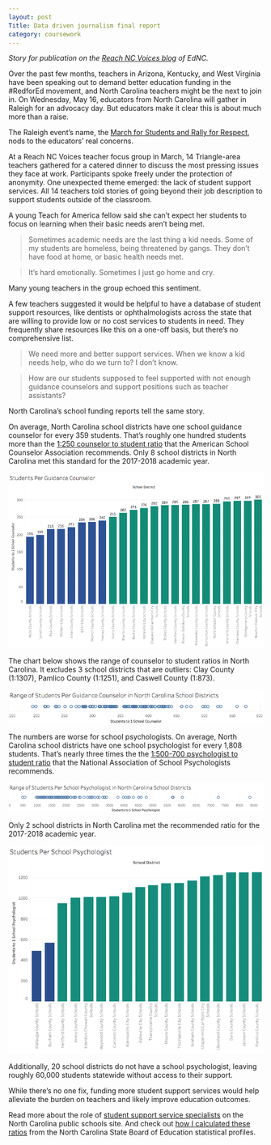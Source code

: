 ```yaml
---
layout: post
Title: Data driven journalism final report
category: coursework
---
```


_Story for publication on the [Reach NC Voices blog](https://www.ednc.org/column/reach-nc-voices/) of EdNC._

Over the past few months, teachers in Arizona, Kentucky, and West Virginia have been speaking out to demand better education funding in the #RedforEd movement, and North Carolina teachers might be the next to join in. On Wednesday, May 16, educators from North Carolina will gather in Raleigh for an advocacy day. But educators make it clear this is about much more than a raise. 

The Raleigh event’s name, the [March for Students and Rally for Respect](https://www.facebook.com/events/570818366627097/), nods to the educators’ real concerns. 

At a Reach NC Voices teacher focus group in March, 14 Triangle-area teachers gathered for a catered dinner to discuss the most pressing issues they face at work. Participants spoke freely under the protection of anonymity. One unexpected theme emerged: the lack of student support services. All 14 teachers told stories of going beyond their job description to support students outside of the classroom.

A young Teach for America fellow said she can’t expect her students to focus on learning when their basic needs aren’t being met. 

> Sometimes academic needs are the last thing a kid needs. Some of my students are homeless, being threatened by gangs. They don’t have food at home, or basic health needs met.

> It’s hard emotionally. Sometimes I just go home and cry.

Many young teachers in the group echoed this sentiment.

A few teachers suggested it would be helpful to have a database of student support resources, like dentists or ophthalmologists across the state that are willing to provide low or no cost services to students in need. They frequently share resources like this on a one-off basis, but there’s no comprehensive list. 

> We need more and better support services. When we know a kid needs help, who do we turn to? I don’t know.

> How are our students supposed to feel supported with not enough guidance counselors and support positions such as teacher assistants?

North Carolina’s school funding reports tell the same story. 

On average, North Carolina school districts have one school guidance counselor for every 359 students. That’s roughly one hundred students more than the [1:250 counselor to student ratio](https://www.schoolcounselor.org/press) that the American School Counselor Association recommends. Only 8 school districts in North Carolina met this standard for the 2017-2018 academic year.

<img src="/assets/Guidance.png">

The chart below shows the range of counselor to student ratios in North Carolina. It excludes 3 school districts that are outliers: Clay County (1:1307), Pamlico County (1:1251), and Caswell County (1:873). 

<img src="/assets/AllLEA.png">

The numbers are worse for school psychologists. On average, North Carolina school districts have one school psychologist for every 1,808 students. That’s nearly three times the the [1:500-700 psychologist to student ratio](http://www.ncpublicschools.org/studentsupport/psychology/standards-training/) that the National Association of School Psychologists recommends. 

<img src="/assets/Psych1.png">

Only 2 school districts in North Carolina met the recommended ratio for the 2017-2018 academic year.

<img src="/assets/Psych2.png">

Additionally, 20 school districts do not have a school psychologist, leaving roughly 60,000 students statewide without access to their support. 

While there’s no one fix, funding more student support services would help alleviate the burden on teachers and likely improve education outcomes. 

Read more about the role of [student support service specialists]( http://www.ncpublicschools.org/studentsupport/) on the North Carolina public schools site.
And check out [how I calculated these ratios](http://www.reagancline.com/coursework/2018/05/05/N-C-School-Support-Services-Data-Processing.html) from the North Carolina State Board of Education statistical profiles.
